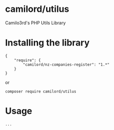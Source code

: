 # camilord/utilus
Camilo3rd's PHP Utils Library

# Installing the library
```
{
    "require": {
        "camilord/nz-companies-register": "1.*"
    }
}
```

or 

```
composer require camilord/utilus
```

# Usage

```
...
```